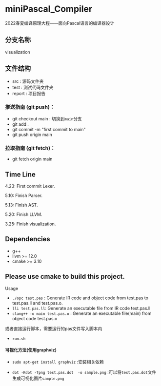 # miniPascal_Compiler
2022春夏编译原理大程——面向Pascal语言的编译器设计

## 分支名称

visualization


## 文件结构
* src : 源码文件夹
* test : 测试代码文件夹
* report : 项目报告

### 推送指南 (git push)：
* git checkout main : 切换到`main`分支
* git add . 
* git commit -m "first commit to main"
* git push origin main

### 拉取指南 (git fetch)：

* git fetch origin main     

## Time Line
4.23: First commit Lexer.

5.10: Finish Parser.

5.13: Finish AST.

5.20: Finish LLVM.

3.25: Finish visualization.

## Dependencies
* g++
* llvm >= 12.0
* cmake >= 3.10

## Please use cmake to build this project.
Usage
* `./opc test.pas` : Generate IR code and object code from test.pas to test.pas.ll and test.pas.o.
* `lli test.pas.ll`: Generate an executable file from IR code test.pas.ll
* `clang++ -o main test.pas.o` : Generate an executable file(main) from object code test.pas.o

或者直接运行脚本，需要运行的pas文件写入脚本内
* `run.sh`

#### 可视化方法(使用graphviz)
* `sudo apt-get install graphviz` :安装相关依赖

* `dot -Kdot -Tpng test.pas.dot  -o sample.png` :可以将`test.pas.dot`文件生成可视化图片`sample.png`